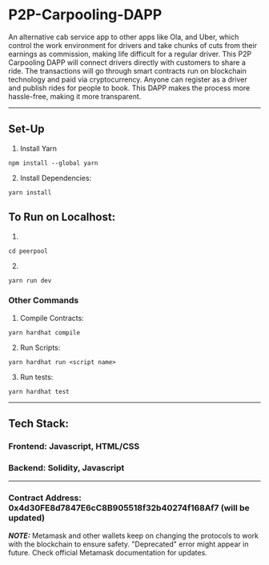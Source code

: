 # P2P-Carpooling-DAPP

An alternative cab service app to other apps like Ola, and Uber, which control the work environment for drivers and take chunks of cuts from their earnings as commission, making life difficult for a regular driver. This P2P Carpooling DAPP will connect drivers directly with customers to share a ride. The transactions will go through smart contracts run on blockchain technology and paid via cryptocurrency. Anyone can register as a driver and publish rides for people to book. This DAPP makes the process more hassle-free, making it more transparent.


<hr>

<!-- ## Project Structure

    ├── README.md            ->    The top-level README for developers/collaborators using this project.
    |
    ├── contracts            ->    
    |
    ├── Migrations           ->    Pushes the desired files to the blockchain.
    │   
    ├── source               ->    Source code for frontend and JavaScript file linked with the contracts.
        │
        └── images           ->    Images used in frontend part.      
    │
    ├── test                 ->    Test set for testing the DAPP's working.
    │
    ├── package.json         ->    Information regarding name of package and versions of modules used.
    │ 
    └── hardhat-config.js    ->    Hardhat Configuration.      -->


<!-- ### Star & Fork the repository to get started -->

<!-- 
## Workflow
 ![P2P workflow](https://user-images.githubusercontent.com/93368863/171994954-f694afc5-0a50-4662-b9f9-4d4b7c0b253b.png) -->



## Set-Up

1. Install Yarn
```
npm install --global yarn
```

2. Install Dependencies:
```
yarn install
```

## To Run on Localhost:
1. 
```
cd peerpool
```
2. 
```
yarn run dev
```

### Other Commands

1. Compile Contracts:
```
yarn hardhat compile
```

2. Run Scripts:
```
yarn hardhat run <script name>
```
3. Run tests:
```
yarn hardhat test
```



<!-- Here is a brief intro about what a contributor must do in order to get started developing the project further:

1. Open VSCode on your system. 

2. Copy the given command to get the repository. 
```shell
git clone https://github.com/upes-open/OSC-P2P-Carpooling-DAPP.git
```
3. Go to the folder in respective to the issue you are working on and save your work.
```shell
git add .
```
4. Now commit your changes with a message explaining the changes. 
```shell
git commit -m "your message"
```
5. Push your changes. 

6. Raise your first PR ! -->

<hr>

## Tech Stack:
### Frontend: Javascript, HTML/CSS
### Backend: Solidity, Javascript
<hr>

### Contract Address: 0x4d30FE8d7847E6cC8B905518f32b40274f168Af7 (will be updated)



**_NOTE:_** Metamask and other wallets keep on changing the protocols to work with the blockchain to ensure safety. "Deprecated" error might appear in future. Check official Metamask documentation for updates.
